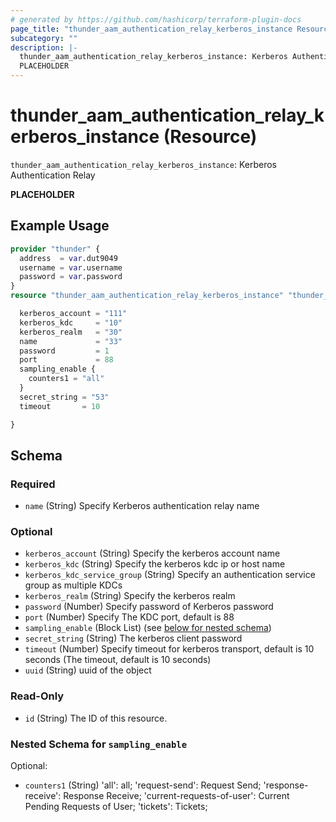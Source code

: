 ```yaml
---
# generated by https://github.com/hashicorp/terraform-plugin-docs
page_title: "thunder_aam_authentication_relay_kerberos_instance Resource - terraform-provider-thunder"
subcategory: ""
description: |-
  thunder_aam_authentication_relay_kerberos_instance: Kerberos Authentication Relay
  PLACEHOLDER
---
```


# thunder_aam_authentication_relay_kerberos_instance (Resource)

`thunder_aam_authentication_relay_kerberos_instance`: Kerberos Authentication Relay

__PLACEHOLDER__

## Example Usage

```terraform
provider "thunder" {
  address  = var.dut9049
  username = var.username
  password = var.password
}
resource "thunder_aam_authentication_relay_kerberos_instance" "thunder_aam_authentication_relay_kerberos_instance" {

  kerberos_account = "111"
  kerberos_kdc     = "10"
  kerberos_realm   = "30"
  name             = "33"
  password         = 1
  port             = 88
  sampling_enable {
    counters1 = "all"
  }
  secret_string = "53"
  timeout       = 10

}
```

<!-- schema generated by tfplugindocs -->
## Schema

### Required

- `name` (String) Specify Kerberos authentication relay name

### Optional

- `kerberos_account` (String) Specify the kerberos account name
- `kerberos_kdc` (String) Specify the kerberos kdc ip or host name
- `kerberos_kdc_service_group` (String) Specify an authentication service group as multiple KDCs
- `kerberos_realm` (String) Specify the kerberos realm
- `password` (Number) Specify password of Kerberos password
- `port` (Number) Specify The KDC port, default is 88
- `sampling_enable` (Block List) (see [below for nested schema](#nestedblock--sampling_enable))
- `secret_string` (String) The kerberos client password
- `timeout` (Number) Specify timeout for kerberos transport, default is 10 seconds (The timeout, default is 10 seconds)
- `uuid` (String) uuid of the object

### Read-Only

- `id` (String) The ID of this resource.

<a id="nestedblock--sampling_enable"></a>
### Nested Schema for `sampling_enable`

Optional:

- `counters1` (String) 'all': all; 'request-send': Request Send; 'response-receive': Response Receive; 'current-requests-of-user': Current Pending Requests of User; 'tickets': Tickets;


